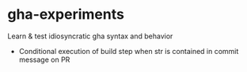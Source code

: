 # gha-experiments

Learn &amp; test idiosyncratic gha syntax and behavior

* Conditional execution of build step when str is contained in commit message on PR
